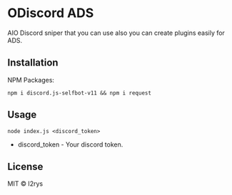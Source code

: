 
# ODiscord ADS
AIO Discord sniper that you can use also you can create plugins easily for ADS.

## Installation
NPM Packages:

    npm i discord.js-selfbot-v11 && npm i request

## Usage

    node index.js <discord_token>

 - discord_token - Your discord token.

## License
MIT © I2rys
